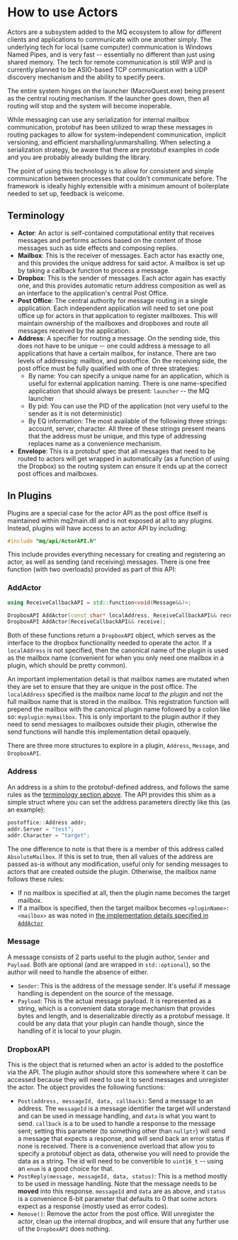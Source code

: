 # How to use Actors

Actors are a subsystem added to the MQ ecosystem to allow for different clients and applications to communicate with one another simply. The underlying tech for local (same computer) communication is Windows Named Pipes, and is very fast -- essentially no different than just using shared memory. The tech for remote communication is still WIP and is currently planned to be ASIO-based TCP communication with a UDP discovery mechanism and the ability to specify peers.

The entire system hinges on the launcher (MacroQuest.exe) being present as the central routing mechanism. If the launcher goes down, then all routing will stop and the system will become inoperable.

While messaging can use any serialization for internal mailbox communication, protobuf has been utilized to wrap these messages in routing packages to allow for system-independent communication, implicit versioning, and efficient marshalling/unmarshalling. When selecting a serialization strategy, be aware that there are protobuf examples in code and you are probably already building the library.

The point of using this technology is to allow for consistent and simple communication between processes that couldn't communicate before. The framework is ideally highly extensible with a minimum amount of boilerplate needed to set up, feedback is welcome.

## Terminology

- **Actor**: An actor is self-contained computational entity that receives messages and performs actions based on the content of those messages such as side effects and composing replies.
- **Mailbox**: This is the receiver of messages. Each actor has exactly one, and this provides the unique address for said actor. A mailbox is set up by taking a callback function to process a message.
- **Dropbox**: This is the sender of messages. Each actor again has exactly one, and this provides automatic return address composition as well as an interface to the application's central Post Office.
- **Post Office**: The central authority for message routing in a single application. Each independent application will need to set one post office up for actors in that application to register mailboxes. This will maintain ownership of the mailboxes and dropboxes and route all messages received by the application.
- **Address**: A specifier for routing a message. On the sending side, this does not have to be unique -- one could address a message to all applications that have a certain mailbox, for instance. There are two levels of addressing: mailbox, and postoffice. On the receiving side, the post office must be fully qualified with one of three strategies:
    - By name: You can specify a unique name for an application, which is useful for external application naming. There is one name-specified application that should always be present: `launcher` -- the MQ launcher
    - By pid: You can use the PID of the application (not very useful to the sender as it is not deterministic)
    - By EQ information: The most available of the following three strings: account, server, character. All three of these strings present means that the address must be unique, and this type of addressing replaces name as a convenience mechanism.
- **Envelope**: This is a protobuf spec that all messages that need to be routed to actors will get wrapped in automatically (as a function of using the Dropbox) so the routing system can ensure it ends up at the correct post offices and mailboxes.

## In Plugins

Plugins are a special case for the actor API as the post office itself is maintained within mq2main.dll and is not exposed at all to any plugins. Instead, plugins will have access to an actor API by including:

```cpp
#include "mq/api/ActorAPI.h"
```

This include provides everything necessary for creating and registering an actor, as well as sending (and receiving) messages. There is one free function (with two overloads) provided as part of this API:

### AddActor

```cpp
using ReceiveCallbackAPI = std::function<void(Message&&)>;

DropboxAPI AddActor(const char* localAddress, ReceiveCallbackAPI&& receive);
DropboxAPI AddActor(ReceiveCallbackAPI&& receive);
```

Both of these functions return a `DropboxAPI` object, which serves as the interface to the dropbox functionality needed to operate the actor. If a `localAddress` is not specified, then the canonical name of the plugin is used as the mailbox name (convenient for when you only need one mailbox in a plugin, which should be pretty common).

An important implementation detail is that mailbox names are mutated when they are set to ensure that they are unique in the post office. The `localAddress` specified is the mailbox name *local to the plugin* and not the full mailbox name that is stored in the mailbox. This registration function will prepend the mailbox with the canonical plugin name followed by a colon like so: `myplugin:mymailbox`. This is only important to the plugin author if they need to send messages to mailboxes outside their plugin, otherwise the send functions will handle this implementation detail opaquely.

There are three more structures to explore in a plugin, `Address`, `Message`, and `DropboxAPI`.

### Address

An address is a shim to the protobuf-defined address, and follows the same rules as the [terminology section above](#terminology). The API provides this shim as a simple struct where you can set the address parameters directly like this (as an example):

```cpp
postoffice::Address addr;
addr.Server = "test";
addr.Character = "target";
```

The one difference to note is that there is a member of this address called `AbsoluteMailbox`. If this is set to true, then all values of the address are passed as-is without any modification, useful only for sending messages to actors that are created outside the plugin. Otherwise, the mailbox name follows these rules:

- If no mailbox is specified at all, then the plugin name becomes the target mailbox.
- If a mailbox is specified, then the target mailbox becomes `<pluginName>:<mailbox>` as was noted in [the implementation details specified in `AddActor`](#addactor)

### Message

A message consists of 2 parts useful to the plugin author, `Sender` and `Payload`. Both are optional (and are wrapped in `std::optional`), so the author will need to handle the absence of either.

- `Sender`: This is the address of the message sender. It's useful if message handling is dependent on the source of the message.
- `Payload`: This is the actual message payload. It is represented as a string, which is a convenient data storage mechanism that provides bytes and length, and is deserializable directly as a protobuf message. It could be any data that your plugin can handle though, since the handling of it is local to your plugin.

### DropboxAPI

This is the object that is returned when an actor is added to the postoffice via the API. The plugin author should store this somewhere where it can be accessed because they will need to use it to send messages and unregister the actor. The object provides the following functions:

- `Post(address, messageId, data, callback)`: Send a message to an address. The `messageId` is a message identifier the target will understand and can be used in message handling, and `data` is what you want to send. `callback` is a to be used to handle a response to the message sent; setting this parameter (to something other than `nullptr`) will send a message that expects a response, and will send back an error status if none is received. There is a convenience overload that allow you to specify a protobuf object as data, otherwise you will need to provide the data as a string. The id will need to be convertible to `uint16_t` -- using an `enum` is a good choice for that.
- `PostReply(message, messageId, data, status)`: This is a method mostly to be used in message handling. Note that the message needs to be **moved** into this response. `messageId` and `data` are as above, and `status` is a convenience 8-bit parameter that defaults to 0 that some actors expect as a response (mostly used as error codes).
- `Remove()`: Remove the actor from the post office. Will unregister the actor, clean up the internal dropbox, and will ensure that any further use of the `DropboxAPI` does nothing.
